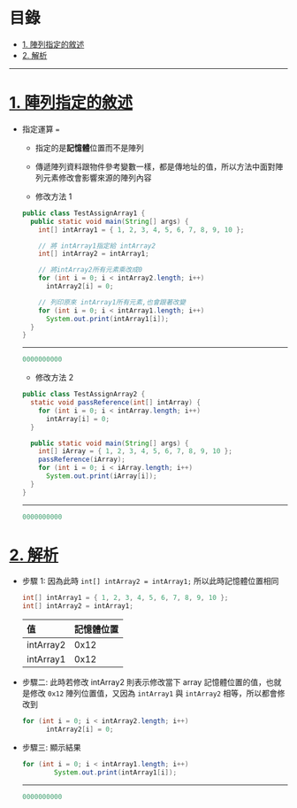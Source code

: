 <h1 id="top">目錄</h1>

- [1. 陣列指定的敘述](#s1)
- [2. 解析](#s2)

---

# <a id="s1" class="md-title" href="#top">1. 陣列指定的敘述</a>

- 指定運算 `=`

  - 指定的是**記憶體**位置而不是陣列
  - 傳遞陣列資料跟物件參考變數一樣，都是傳地址的值，所以方法中面對陣列元素修改會影響來源的陣列內容

  - 修改方法 1

  ```java
  public class TestAssignArray1 {
    public static void main(String[] args) {
      int[] intArray1 = { 1, 2, 3, 4, 5, 6, 7, 8, 9, 10 };

      // 將 intArray1指定給 intArray2
      int[] intArray2 = intArray1;

      // 將intArray2所有元素乘改成0
      for (int i = 0; i < intArray2.length; i++)
        intArray2[i] = 0;

      // 列印原來 intArray1所有元素,也會跟著改變
      for (int i = 0; i < intArray1.length; i++)
        System.out.print(intArray1[i]);
    }
  }
  ```

  ***

  ```cs
  0000000000
  ```

  - 修改方法 2

  ```java
  public class TestAssignArray2 {
    static void passReference(int[] intArray) {
      for (int i = 0; i < intArray.length; i++)
        intArray[i] = 0;
    }

    public static void main(String[] args) {
      int[] iArray = { 1, 2, 3, 4, 5, 6, 7, 8, 9, 10 };
      passReference(iArray);
      for (int i = 0; i < iArray.length; i++)
        System.out.print(iArray[i]);
    }
  }
  ```

  ***

  ```cs
  0000000000
  ```

# <a id="s2" class="md-title" href="#top">2. 解析</a>

- 步驟 1: 因為此時 `int[] intArray2 = intArray1;` 所以此時記憶體位置相同

  ```java
  int[] intArray1 = { 1, 2, 3, 4, 5, 6, 7, 8, 9, 10 };
  int[] intArray2 = intArray1;
  ```

  <table>
  <thead>
  <tr>
  <th style="text-align:left">值</th>
  <th style="text-align:left">記憶體位置</th>
  </tr>
  </thead>
  <tbody>
  <tr>
  <td style="text-align:left">intArray2</td>
  <td style="text-align:left">0x12</td>
  </tr>
  <tr>
  <td style="text-align:left">intArray1</td>
  <td style="text-align:left">0x12</td>
  </tr>
  </tbody>
  </table>

- 步驟二: 此時若修改 intArray2 則表示修改當下 array 記憶體位置的值，也就是修改 `0x12` 陣列位置值，又因為 `intArray1` 與 `intArray2` 相等，所以都會修改到

  ```java
  for (int i = 0; i < intArray2.length; i++)
        intArray2[i] = 0;
  ```

- 步驟三: 顯示結果

  ```java
  for (int i = 0; i < intArray1.length; i++)
          System.out.print(intArray1[i]);
  ```

  ***

  ```cs
  0000000000
  ```
